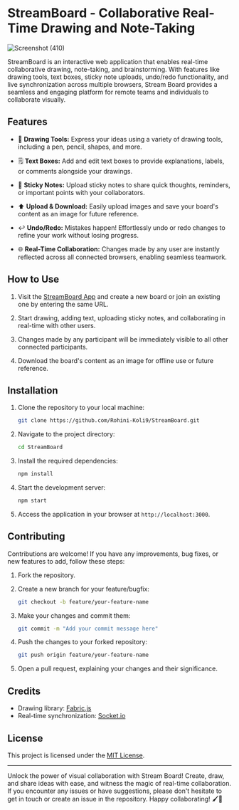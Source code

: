 # StreamBoard - Collaborative Real-Time Drawing and Note-Taking

![Screenshot (410)](https://github.com/Rohini-Koli9/StreamBoard/assets/111489763/1c1fc079-5d59-4295-84ea-4d67c415057d)


StreamBoard is an interactive web application that enables real-time collaborative drawing, note-taking, and brainstorming. With features like drawing tools, text boxes, sticky note uploads, undo/redo functionality, and live synchronization across multiple browsers, Stream Board provides a seamless and engaging platform for remote teams and individuals to collaborate visually.

## Features

- 🎨 **Drawing Tools:** Express your ideas using a variety of drawing tools, including a pen, pencil, shapes, and more.

- 🗒️ **Text Boxes:** Add and edit text boxes to provide explanations, labels, or comments alongside your drawings.

- 📌 **Sticky Notes:** Upload sticky notes to share quick thoughts, reminders, or important points with your collaborators.

- ⬆️ **Upload & Download:** Easily upload images and save your board's content as an image for future reference.

- ↩️ **Undo/Redo:** Mistakes happen! Effortlessly undo or redo changes to refine your work without losing progress.

- 🌐 **Real-Time Collaboration:** Changes made by any user are instantly reflected across all connected browsers, enabling seamless teamwork.

## How to Use

1. Visit the [StreamBoard App](https://your-app-link-here) and create a new board or join an existing one by entering the same URL.

2. Start drawing, adding text, uploading sticky notes, and collaborating in real-time with other users.

3. Changes made by any participant will be immediately visible to all other connected participants.

4. Download the board's content as an image for offline use or future reference.

## Installation

1. Clone the repository to your local machine:

   ```bash
   git clone https://github.com/Rohini-Koli9/StreamBoard.git
   ```

2. Navigate to the project directory:

   ```bash
   cd StreamBoard
   ```

3. Install the required dependencies:

   ```bash
   npm install
   ```

4. Start the development server:

   ```bash
   npm start
   ```

5. Access the application in your browser at `http://localhost:3000`.

## Contributing

Contributions are welcome! If you have any improvements, bug fixes, or new features to add, follow these steps:

1. Fork the repository.

2. Create a new branch for your feature/bugfix:

   ```bash
   git checkout -b feature/your-feature-name
   ```

3. Make your changes and commit them:

   ```bash
   git commit -m "Add your commit message here"
   ```

4. Push the changes to your forked repository:

   ```bash
   git push origin feature/your-feature-name
   ```

5. Open a pull request, explaining your changes and their significance.

## Credits

- Drawing library: [Fabric.js](https://example.com/fabric-js)
- Real-time synchronization: [Socket.io](https://example.com/socket-io)

## License

This project is licensed under the [MIT License](LICENSE).

---

Unlock the power of visual collaboration with Stream Board! Create, draw, and share ideas with ease, and witness the magic of real-time collaboration. If you encounter any issues or have suggestions, please don't hesitate to get in touch or create an issue in the repository. Happy collaborating! 🖌️📝
